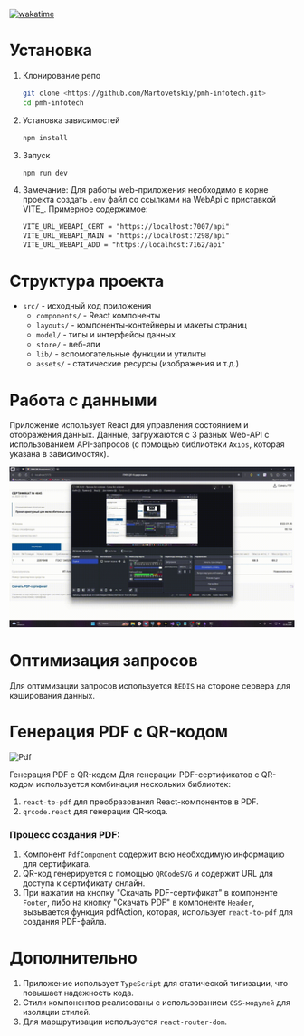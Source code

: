 [![wakatime](https://wakatime.com/badge/user/10da1549-bcdb-4af9-9da3-6acda43316a1/project/a3911eee-7f6a-490d-9e91-ce317134fdcc.svg)](https://wakatime.com/badge/user/10da1549-bcdb-4af9-9da3-6acda43316a1/project/a3911eee-7f6a-490d-9e91-ce317134fdcc)

# Установка
1. Клонирование репо 
    ```bash
    git clone <https://github.com/Martovetskiy/pmh-infotech.git>
    cd pmh-infotech    
    ```
2. Установка зависимостей
    ```bash
   npm install
    ```
3. Запуск
    ```bash
    npm run dev
   ```
4. Замечание: Для работы web-приложения необходимо в корне проекта создать `.env` файл со ссылками на WebApi с приставкой VITE_. Примерное содержимое:
    ```.env
   VITE_URL_WEBAPI_CERT = "https://localhost:7007/api"
    VITE_URL_WEBAPI_MAIN = "https://localhost:7298/api"
    VITE_URL_WEBAPI_ADD = "https://localhost:7162/api" 
   ```
   
# Структура проекта

* `src/` - исходный код приложения
  * `components/` - React компоненты
  * `layouts/` - компоненты-контейнеры и макеты страниц
  * `model/` - типы и интерфейсы данных
  * `store/` - веб-апи
  * `lib/` - вспомогательные функции и утилиты
  * `assets/` - статические ресурсы (изображения и т.д.)

# Работа с данными
Приложение использует React для управления состоянием и отображения данных. Данные, загружаются с 3 разных Web-API с использованием API-запросов (с помощью библиотеки `Axios`, которая указана в зависимостях).

![Media](https://raw.githubusercontent.com/Martovetskiy/pmh-infotech/refs/heads/master/media/main.gif?raw=true)

# Оптимизация запросов
Для оптимизации запросов используется `REDIS` на стороне сервера для кэширования данных.

# Генерация PDF с QR-кодом

![Pdf](https://github.com/Martovetskiy/pmh-infotech/blob/master/media/pdf_work.gif?raw=true)

Генерация PDF с QR-кодом
Для генерации PDF-сертификатов с QR-кодом используется комбинация нескольких библиотек:
1. `react-to-pdf` для преобразования React-компонентов в PDF.
2. `qrcode.react` для генерации QR-кода.

### Процесс создания PDF:
1. Компонент `PdfComponent` содержит всю необходимую информацию для сертификата.
2. QR-код генерируется с помощью `QRCodeSVG` и содержит URL для доступа к сертификату онлайн.
3. При нажатии на кнопку "Скачать PDF-сертификат" в компоненте `Footer`, либо на кнопку "Скачать PDF" в компоненте `Header`, вызывается функция pdfAction, которая, использует `react-to-pdf` для создания PDF-файла.


# Дополнительно
1. Приложение использует `TypeScript` для статической типизации, что повышает надежность кода.
2. Стили компонентов реализованы с использованием `CSS-модулей` для изоляции стилей.
3. Для маршрутизации используется `react-router-dom`.